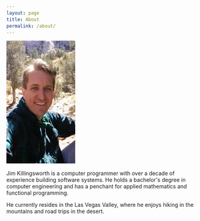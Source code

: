 ```yaml
---
layout: page
title: About
permalink: /about/
---
```


<p class="floating">
<img src="./assets/img/headshot-utah.jpg" alt="Headshot" />
</p>

Jim Killingsworth is a computer programmer with over a decade of experience building software systems. He holds a bachelor's degree in computer engineering and has a penchant for applied mathematics and functional programming.

He currently resides in the Las Vegas Valley, where he enjoys hiking in the mountains and road trips in the desert.
